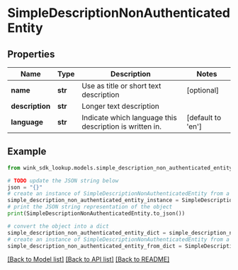 # SimpleDescriptionNonAuthenticatedEntity


## Properties

Name | Type | Description | Notes
------------ | ------------- | ------------- | -------------
**name** | **str** | Use as title or short text description | [optional] 
**description** | **str** | Longer text description | 
**language** | **str** | Indicate which language this description is written in. | [default to 'en']

## Example

```python
from wink_sdk_lookup.models.simple_description_non_authenticated_entity import SimpleDescriptionNonAuthenticatedEntity

# TODO update the JSON string below
json = "{}"
# create an instance of SimpleDescriptionNonAuthenticatedEntity from a JSON string
simple_description_non_authenticated_entity_instance = SimpleDescriptionNonAuthenticatedEntity.from_json(json)
# print the JSON string representation of the object
print(SimpleDescriptionNonAuthenticatedEntity.to_json())

# convert the object into a dict
simple_description_non_authenticated_entity_dict = simple_description_non_authenticated_entity_instance.to_dict()
# create an instance of SimpleDescriptionNonAuthenticatedEntity from a dict
simple_description_non_authenticated_entity_from_dict = SimpleDescriptionNonAuthenticatedEntity.from_dict(simple_description_non_authenticated_entity_dict)
```
[[Back to Model list]](../README.md#documentation-for-models) [[Back to API list]](../README.md#documentation-for-api-endpoints) [[Back to README]](../README.md)



